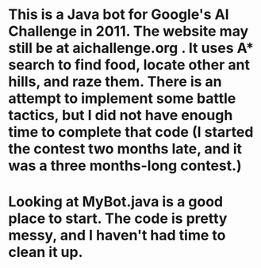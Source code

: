 # This is a Java bot for Google's AI Challenge in 2011. The website may still be at aichallenge.org . It uses A* search to find food, locate other ant hills, and raze them. There is an attempt to implement some battle tactics, but I did not have enough time to complete that code (I started the contest two months late, and it was a three months-long contest.)
# Looking at MyBot.java is a good place to start. The code is pretty messy, and I haven't had time to clean it up. 
